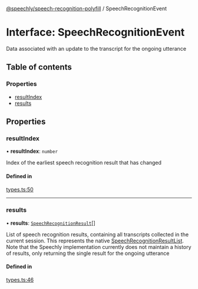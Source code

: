 [@speechly/speech-recognition-polyfill](../README.md) / SpeechRecognitionEvent

# Interface: SpeechRecognitionEvent

Data associated with an update to the transcript for the ongoing utterance

## Table of contents

### Properties

- [resultIndex](SpeechRecognitionEvent.md#resultindex)
- [results](SpeechRecognitionEvent.md#results)

## Properties

### resultIndex

• **resultIndex**: `number`

Index of the earliest speech recognition result that has changed

#### Defined in

[types.ts:50](https://github.com/speechly/speech-recognition-polyfill/blob/HEAD/src/types.ts#L50)

___

### results

• **results**: [`SpeechRecognitionResult`](SpeechRecognitionResult.md)[]

List of speech recognition results, containing all transcripts collected in the current session. This represents the
native [SpeechRecognitionResultList](https://developer.mozilla.org/en-US/docs/Web/API/SpeechRecognitionResultList).
Note that the Speechly implementation currently does not maintain a history of results, only returning the single
result for the ongoing utterance

#### Defined in

[types.ts:46](https://github.com/speechly/speech-recognition-polyfill/blob/HEAD/src/types.ts#L46)
